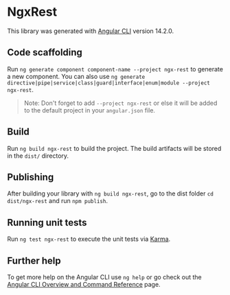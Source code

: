 # NgxRest

This library was generated with [Angular CLI](https://github.com/angular/angular-cli) version 14.2.0.

## Code scaffolding

Run `ng generate component component-name --project ngx-rest` to generate a new component. You can also use `ng generate directive|pipe|service|class|guard|interface|enum|module --project ngx-rest`.
> Note: Don't forget to add `--project ngx-rest` or else it will be added to the default project in your `angular.json` file. 

## Build

Run `ng build ngx-rest` to build the project. The build artifacts will be stored in the `dist/` directory.

## Publishing

After building your library with `ng build ngx-rest`, go to the dist folder `cd dist/ngx-rest` and run `npm publish`.

## Running unit tests

Run `ng test ngx-rest` to execute the unit tests via [Karma](https://karma-runner.github.io).

## Further help

To get more help on the Angular CLI use `ng help` or go check out the [Angular CLI Overview and Command Reference](https://angular.io/cli) page.

